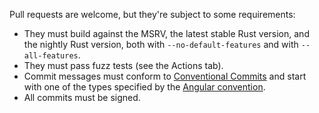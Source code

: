 Pull requests are welcome, but they're subject to some requirements:

* They must build against the MSRV, the latest stable Rust version, and the nightly Rust version, both with `--no-default-features` and with `--all-features`.
* They must pass fuzz tests (see the Actions tab).
* Commit messages must conform to [Conventional Commits](https://www.conventionalcommits.org/en/v1.0.0/) and start with 
  one of the types specified by the [Angular convention](https://github.com/angular/angular/blob/22b96b9/CONTRIBUTING.md#type). 
* All commits must be signed.
